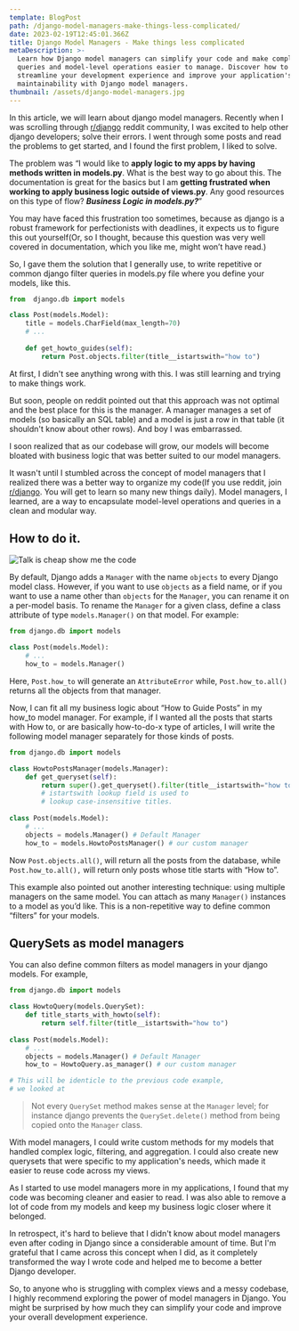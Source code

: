 ```yaml
---
template: BlogPost
path: /django-model-managers-make-things-less-complicated/
date: 2023-02-19T12:45:01.366Z
title: Django Model Managers - Make things less complicated
metaDescription: >-
  Learn how Django model managers can simplify your code and make complex
  queries and model-level operations easier to manage. Discover how to
  streamline your development experience and improve your application's
  maintainability with Django model managers.
thumbnail: /assets/django-model-managers.jpg
---
```

In this article, we will learn about django model managers. Recently when I was scrolling through  [r/django](https://www.reddit.com/r/django/) reddit community, I was excited to help other django developers; solve their errors. I went through some posts and read the problems to get started, and I found the first problem, I liked to solve.

The problem was “I would like to **apply logic to my apps by having methods written in models.py**. What is the best way to go about this. The documentation is great for the basics but I am **getting frustrated when working to apply business logic outside of views.py**. Any good resources on this type of flow? ***Business Logic in models.py?***”

You may have faced this frustration too sometimes, because as django is a robust framework for perfectionists with deadlines, it expects us to figure this out yourself(Or, so I thought, because this question was very well covered in documentation, which you like me, might won’t have read.)

So, I gave them the solution that I generally use, to write repetitive or common django filter queries in models.py file where you define your models, like this.

```python
from  django.db import models

class Post(models.Model):
	title = models.CharField(max_length=70)
	# ...
	
	def get_howto_guides(self):
		return Post.objects.filter(title__istartswith="how to")
```

At first, I didn't see anything wrong with this.  I was still learning and trying to make things work.

But soon, people on reddit pointed out that this approach was not optimal and the best place for this is the manager. A manager manages a set of models (so basically an SQL table) and a model is just a row in that table (it shouldn't know about other rows). And boy I was embarrassed.

I soon realized that as our codebase will grow, our models will become bloated with business logic that was better suited to our model managers.

It wasn't until I stumbled across the concept of model managers that I realized there was a better way to organize my code(If you use reddit, join [r/django](https://reddit.com/r/django). You will get to learn so many new things daily). Model managers, I learned, are a way to encapsulate model-level operations and queries in a clean and modular way.

## How to do it.

![Talk is cheap show me the code](https://s3.us-west-2.amazonaws.com/secure.notion-static.com/0a029f10-1e38-4e29-9a12-89c4b63a550f/Untitled.png?X-Amz-Algorithm=AWS4-HMAC-SHA256&X-Amz-Content-Sha256=UNSIGNED-PAYLOAD&X-Amz-Credential=AKIAT73L2G45EIPT3X45%2F20230219%2Fus-west-2%2Fs3%2Faws4_request&X-Amz-Date=20230219T125152Z&X-Amz-Expires=86400&X-Amz-Signature=4997b8b2ffac3c522102f38dd98a25629700e29f29c3389bf37c2335b83039c2&X-Amz-SignedHeaders=host&response-content-disposition=filename%3D%22Untitled.png%22&x-id=GetObject)

By default, Django adds a `Manager` with the name `objects` to every Django model class. However, if you want to use `objects` as a field name, or if you want to use a name other than `objects` for the `Manager`, you can rename it on a per-model basis. To rename the `Manager` for a given class, define a class attribute of type `models.Manager()` on that model. For example:

```python
from django.db import models

class Post(models.Model):
	# ...
	how_to = models.Manager()
```

Here, `Post.how_to` will generate an `AttributeError` while, `Post.how_to.all()` returns all the objects from that manager.

Now, I can fit all my business logic about “How to Guide Posts” in my how_to model manager. For example, if I wanted all the posts that starts with How to, or are basically how-to-do-x type of articles, I will write the following model manager separately for those kinds of posts.

 

```python
from django.db import models

class HowtoPostsManager(models.Manager):
	def get_queryset(self):
		return super().get_queryset().filter(title__istartswith="how to")
		# istartswith lookup field is used to
		# lookup case-insensitive titles.
		
class Post(models.Model):
	# ...
	objects = models.Manager() # Default Manager
	how_to = models.HowtoPostsManager() # our custom manager
```

Now `Post.objects.all()`, will return all the posts from the database, while `Post.how_to.all(),` will return only posts whose title starts with “How to”.

This example also pointed out another interesting technique: using multiple managers on the same model. You can attach as many `Manager()` instances to a model as you’d like. This is a non-repetitive way to define common “filters” for your models.

## QuerySets as model managers

You can also define common filters as model managers in your django models. For example,

```python
from django.db import models

class HowtoQuery(models.QuerySet):
	def title_starts_with_howto(self):
		return self.filter(title__istartswith="how to")
		
class Post(models.Model):
	# ...
	objects = models.Manager() # Default Manager
	how_to = HowtoQuery.as_manager() # our custom manager

# This will be identicle to the previous code example,
# we looked at
```

> Not every `QuerySet` method makes sense at the `Manager` level; for instance django prevents the `QuerySet.delete()` method from being copied onto the `Manager` class.
> 

With model managers, I could write custom methods for my models that handled complex logic, filtering, and aggregation. I could also create new querysets that were specific to my application's needs, which made it easier to reuse code across my views.

As I started to use model managers more in my applications, I found that my code was becoming cleaner and easier to read. I was also able to remove a lot of code from my models and keep my business logic closer where it belonged.

In retrospect, it's hard to believe that I didn't know about model managers even after coding in Django since a considerable amount of time. But I'm grateful that I came across this concept when I did, as it completely transformed the way I wrote code and helped me to become a better Django developer.

So, to anyone who is struggling with complex views and a messy codebase, I highly recommend exploring the power of model managers in Django. You might be surprised by how much they can simplify your code and improve your overall development experience.
